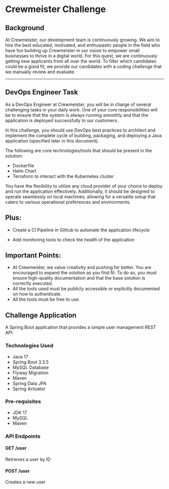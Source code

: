 # Crewmeister Challenge

## Background

At Crewmeister, our development team is continuously growing. We aim to hire the best educated, motivated, and enthusiastic people in the field who have fun building up Crewmeister in our vision to empower small businesses to thrive in a digital world. For this quest, we are continuously getting new applicants from all over the world. To filter which candidates could be a good fit, we provide our candidates with a coding challenge that we manually review and evaluate.

---

## DevOps Engineer Task

As a DevOps Engineer at Crewmeister, you will be in charge of several challenging tasks in your daily work. One of your core responsibilities will be to ensure that the system is always running smoothly and that the application is deployed successfully to our customers.

In this challenge, you should use DevOps best practices to architect and implement the complete cycle of building, packaging, and deploying a Java application (specified later in this document). 

The following are core technologies/tools that should be present in the solution:

- Dockerfile
- Helm Chart
- Terraform to interact with the Kubernetes cluster

You have the flexibility to utilize any cloud provider of your choice to deploy and run the application effectively. Additionally, it should be designed to operate seamlessly on local machines, allowing for a versatile setup that caters to various operational preferences and environments.

## Plus:

- Create a CI Pipeline in Github to automate the application lifecycle

- Add monitoring tools to check the health of the application

## Important Points:

- At Crewmeister, we value creativity and pushing for better. You are encouraged to expand the solution as you find fit. To do so, you must ensure high-quality documentation and that the base solution is correctly executed.
- All the tools used must be publicly accessible or explicitly documented on how to authenticate.
- All the tools must be free to use.

## Challenge Application

A Spring Boot application that provides a simple user management REST API.

### Technologies Used

- Java 17
- Spring Boot 3.3.5
- MySQL Database
- Flyway Migration
- Maven
- Spring Data JPA
- Spring Actuator

### Pre-requisites

- JDK 17
- MySQL
- Maven

### API Endpoints

#### GET /user

Retrieves a user by ID

#### POST /user

Creates a new user
